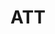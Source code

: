 ---
title: ATT
crosslinks:
- verizon
- NoContract
- Sprint
- autotldr
- apple
- cricketgroups
- attwireless
- GooglePixel
- GalaxyS7
- VerizonUDP
- google
- nexus6
- ATTEMPLOYEES
- Serendipity
- mildlyinteresting
- windowsphone
- uverse
- Louisville
- applehelp
- CricketWireless
---